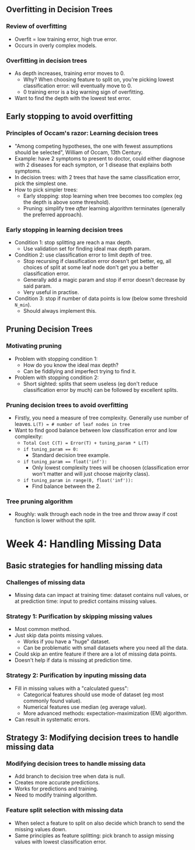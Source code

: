 ## Overfitting in Decision Trees

### Review of overfitting

* Overfit = low training error, high true error.
* Occurs in overly complex models.

### Overfitting in decision trees

* As depth increases, training error moves to 0.
  * Why? When choosing feature to split on, you're picking lowest classification error: will eventually move to 0.
  * 0 training error is a big warning sign of overfitting.
* Want to find the depth with the lowest test error.

## Early stopping to avoid overfitting

### Principles of Occam's razor: Learning decision trees

* "Among competing hypotheses, the one with fewest assumptions should be selected", William of Occam, 13th Century.
* Example: have 2 symptoms to present to doctor, could either diagnose with 2 diseases for each sympton, or 1 disease that explains both symptoms.
* In decision trees: with 2 trees that have the same classification error, pick the simplest one.
* How to pick simpler trees:
  * Early stopping: stop learning when tree becomes too complex (eg the depth is above some threshold).
  * Pruning: simplify tree *after* learning algorithm terminates (generally the preferred approach).

### Early stopping in learning decision trees

* Condition 1: stop splitting are reach a max depth.
  * Use validation set for finding ideal max depth param.
* Condition 2: use classification error to limit depth of tree.
  * Stop recursing if classification error doesn't get better, eg, all choices of split at some leaf node don't get you a better classification error.
  * Generally add a magic param and stop if error doesn't decrease by said param.
  * Very useful in practise.
* Condition 3: stop if number of data points is low (below some threshold ``N_min``).
  * Should always implement this.

## Pruning Decision Trees

### Motivating pruning

* Problem with stopping condition 1:
  * How do you know the ideal max depth?
  * Can be fiddlying and imperfect trying to find it.
* Problem with stopping condition 2:
  * Short sighted: splits that seem useless (eg don't reduce classification error by much) can be followed by excellent splits.

### Pruning decision trees to avoid overfitting

* Firstly, you need a measure of tree complexity. Generally use number of leaves. ``L(T) = # number of leaf nodes in tree``
* Want to find good balance between low classification error and low complexity:
  * ``Total Cost C(T) = Error(T) + tuning_param * L(T)``
  * ``if tuning_param == 0:``
    * Standard decision tree example.
  * ``if tuning_param == float('inf'):``
    * Only lowest complexity trees will be choosen (classification error won't matter and will just choose majority class).
  * ``if tuning_param in range(0, float('inf')):``
    * Find balance between the 2.

### Tree pruning algorithm

* Roughly: walk through each node in the tree and throw away if cost function is lower without the split.

# Week 4: Handling Missing Data

## Basic strategies for handling missing data

### Challenges of missing data

* Missing data can impact at training time: dataset contains null values, or at prediction time: input to predict contains missing values.

### Strategy 1: Purification by skipping missing values

* Most common method.
* Just skip data points missing values.
  * Works if you have a "huge" dataset.
  * Can be problematic with small datasets where you need all the data.
* Could skip an entire feature if there are a lot of missing data points.
* Doesn't help if data is missing at prediction time.

### Strategy 2: Purification by inputing missing data

* Fill in missing values with a "calculated guess":
  * Categorical features should use mode of dataset (eg most commonly found value).
  * Numerical features use median (eg average value).
  * More advanced methods: expectation-maximization (EM) algorithm.
* Can result in systematic errors.

## Strategy 3: Modifying decision trees to handle missing data

### Modifying decision trees to handle missing data

* Add branch to decision tree when data is null.
* Creates more accurate predictions.
* Works for predictions and training.
* Need to modify training algorithm.

### Feature split selection with missing data

* When select a feature to split on also decide which branch to send the missing values down.
* Same principles as feature splitting: pick branch to assign missing values with lowest classification error.
